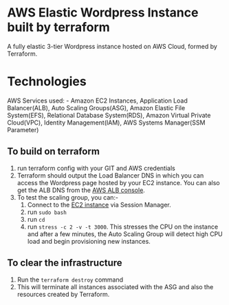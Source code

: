 # AWS Elastic Wordpress Instance built by terraform
A fully elastic 3-tier Wordpress instance hosted on AWS Cloud, formed by Terraform. 

# Technologies
AWS Services used:
    - Amazon EC2 Instances, Application Load Balancer(ALB), Auto Scaling Groups(ASG), Amazon Elastic File System(EFS), Relational Database System(RDS), Amazon Virtual Private Cloud(VPC), Identity Management(IAM), AWS Systems Manager(SSM Parameter)

## To build on terraform
1. run terraform config with your GIT and AWS credentials
2. Terraform should output the Load Balancer DNS in which you can access the Wordpress page hosted by your EC2 instance. You can also get the ALB DNS from the [AWS ALB console](https://us-east-1.console.aws.amazon.com/ec2/home?region=us-east-1#LoadBalancers:).
3. To test the scaling group, you can:-
    1. Connect to the [EC2 instance](https://us-east-1.console.aws.amazon.com/ec2/home?region=us-east-1#Instances:v=3;$case=tags:true%5C,client:false;$regex=tags:false%5C,client:false) via Session Manager.
    2. run `sudo bash`
    3. run `cd`
    4. run `stress -c 2 -v -t 3000`. This stresses the CPU on the instance and after a few minutes, the Auto Scaling Group will detect high CPU load and begin provisioning new instances.


## To clear the infrastructure
1. Run the `terraform destroy` command
2. This will terminate all instances associated with the ASG and also the resources created by Terraform.